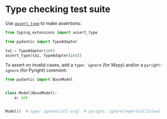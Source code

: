 # Type checking test suite

Use [`assert_type`](https://docs.python.org/3/library/typing.html#typing.assert_type) to make assertions:

```python
from typing_extensions import assert_type

from pydantic import TypeAdapter

ta1 = TypeAdapter(int)
assert_type(ta1, TypeAdapter[int])
```

To assert on invalid cases, add a `type: ignore` (for Mypy) and/or a  `pyright: ignore` (for Pyright) comment:

```python
from pydantic import BaseModel


class Model(BaseModel):
    a: int


Model()  # type: ignore[call-arg]  # pyright: ignore[reportCallIssue]
```
